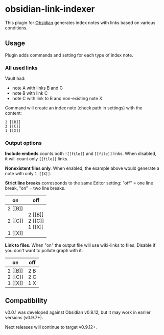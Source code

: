 # obsidian-link-indexer

This plugin for [Obsidian](https://obsidian.md/) generates index notes with links based on various conditions.

## Usage

Plugin adds commands and setting for each type of index note.

### All used links

Vault had:

- note A with links B and C
- note B with link C
- note C with link to B and non-existing note X

Command will create an index note (check path in settings) with the content:

```
2 [[B]]
2 [[C]]
1 [[X]]
```

### Output options

**Include embeds** counts both `![[file]]` and `[[file]]` links. When disabled, it will count only `[[file]]` links.

**Nonexistent files only**. When enabled, the example above would generate a note with only `1 [[X]]`.

**Strict line breaks** corresponds to the same Editor setting: "off" = one line break, "on" = two line breaks.

| on | off |
| -- | -- |
| 2 [[B]]<br><br>2 [[C]]<br><br>1 [[X]] | 2 [[B]]<br>2 [[C]]<br>1 [[X]] |

**Link to files**. When "on" the output file will use wiki-links to files. Disable if you don\'t want to pollute graph with it.

| on | off |
| -- | -- |
| 2 [[B]]<br>2 [[C]]<br>1 [[X]] | 2 B<br>2 C<br>1 X |


## Compatibility
v0.0.1 was developed against Obsidian v0.9.12, but it may work in earlier versions (v0.9.7+).

Next releases will continue to target v0.9.12+.